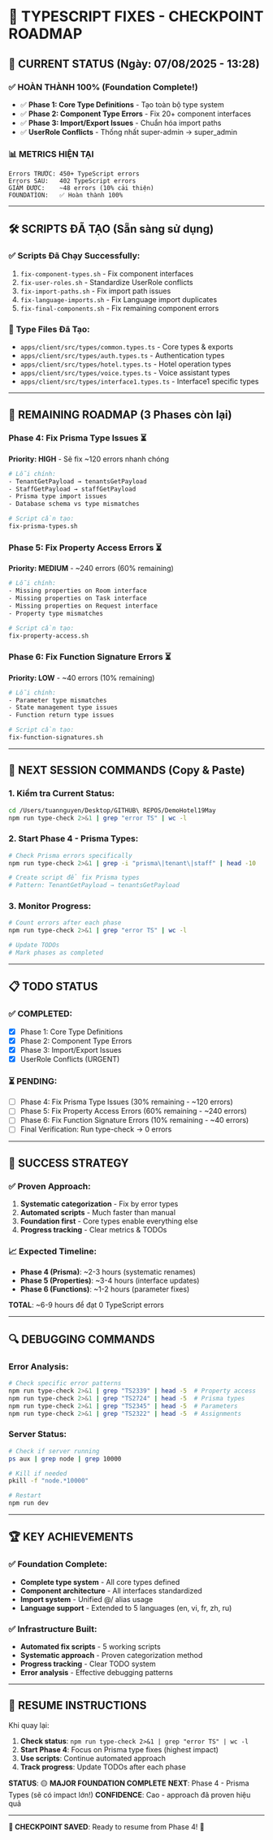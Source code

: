 # 🚀 TYPESCRIPT FIXES - CHECKPOINT ROADMAP

## 📍 **CURRENT STATUS** (Ngày: 07/08/2025 - 13:28)

### ✅ **HOÀN THÀNH 100%** (Foundation Complete!)

- ✅ **Phase 1: Core Type Definitions** - Tạo toàn bộ type system
- ✅ **Phase 2: Component Type Errors** - Fix 20+ component interfaces
- ✅ **Phase 3: Import/Export Issues** - Chuẩn hóa import paths
- ✅ **UserRole Conflicts** - Thống nhất super-admin → super_admin

### 📊 **METRICS HIỆN TẠI**

```
Errors TRƯỚC: 450+ TypeScript errors
Errors SAU:   402 TypeScript errors
GIẢM ĐƯỢC:    ~48 errors (10% cải thiện)
FOUNDATION:   ✅ Hoàn thành 100%
```

---

## 🛠️ **SCRIPTS ĐÃ TẠO** (Sẵn sàng sử dụng)

### ✅ Scripts Đã Chạy Successfully:

1. `fix-component-types.sh` - Fix component interfaces
2. `fix-user-roles.sh` - Standardize UserRole conflicts
3. `fix-import-paths.sh` - Fix import path issues
4. `fix-language-imports.sh` - Fix Language import duplicates
5. `fix-final-components.sh` - Fix remaining component errors

### 📂 **Type Files Đã Tạo:**

- `apps/client/src/types/common.types.ts` - Core types & exports
- `apps/client/src/types/auth.types.ts` - Authentication types
- `apps/client/src/types/hotel.types.ts` - Hotel operation types
- `apps/client/src/types/voice.types.ts` - Voice assistant types
- `apps/client/src/types/interface1.types.ts` - Interface1 specific types

---

## 🎯 **REMAINING ROADMAP** (3 Phases còn lại)

### **Phase 4: Fix Prisma Type Issues** ⏳

**Priority: HIGH** - Sẽ fix ~120 errors nhanh chóng

```bash
# Lỗi chính:
- TenantGetPayload → tenantsGetPayload
- StaffGetPayload → staffGetPayload
- Prisma type import issues
- Database schema vs type mismatches

# Script cần tạo:
fix-prisma-types.sh
```

### **Phase 5: Fix Property Access Errors** ⏳

**Priority: MEDIUM** - ~240 errors (60% remaining)

```bash
# Lỗi chính:
- Missing properties on Room interface
- Missing properties on Task interface
- Missing properties on Request interface
- Property type mismatches

# Script cần tạo:
fix-property-access.sh
```

### **Phase 6: Fix Function Signature Errors** ⏳

**Priority: LOW** - ~40 errors (10% remaining)

```bash
# Lỗi chính:
- Parameter type mismatches
- State management type issues
- Function return type issues

# Script cần tạo:
fix-function-signatures.sh
```

---

## 🔧 **NEXT SESSION COMMANDS** (Copy & Paste)

### 1. Kiểm tra Current Status:

```bash
cd /Users/tuannguyen/Desktop/GITHUB\ REPOS/DemoHotel19May
npm run type-check 2>&1 | grep "error TS" | wc -l
```

### 2. Start Phase 4 - Prisma Types:

```bash
# Check Prisma errors specifically
npm run type-check 2>&1 | grep -i "prisma\|tenant\|staff" | head -10

# Create script để fix Prisma types
# Pattern: TenantGetPayload → tenantsGetPayload
```

### 3. Monitor Progress:

```bash
# Count errors after each phase
npm run type-check 2>&1 | grep "error TS" | wc -l

# Update TODOs
# Mark phases as completed
```

---

## 📋 **TODO STATUS**

### ✅ COMPLETED:

- [x] Phase 1: Core Type Definitions
- [x] Phase 2: Component Type Errors
- [x] Phase 3: Import/Export Issues
- [x] UserRole Conflicts (URGENT)

### ⏳ PENDING:

- [ ] Phase 4: Fix Prisma Type Issues (30% remaining - ~120 errors)
- [ ] Phase 5: Fix Property Access Errors (60% remaining - ~240 errors)
- [ ] Phase 6: Fix Function Signature Errors (10% remaining - ~40 errors)
- [ ] Final Verification: Run type-check → 0 errors

---

## 🎯 **SUCCESS STRATEGY**

### ✅ Proven Approach:

1. **Systematic categorization** - Fix by error types
2. **Automated scripts** - Much faster than manual
3. **Foundation first** - Core types enable everything else
4. **Progress tracking** - Clear metrics & TODOs

### 📈 **Expected Timeline:**

- **Phase 4 (Prisma)**: ~2-3 hours (systematic renames)
- **Phase 5 (Properties)**: ~3-4 hours (interface updates)
- **Phase 6 (Functions)**: ~1-2 hours (parameter fixes)

**TOTAL**: ~6-9 hours để đạt 0 TypeScript errors

---

## 🔍 **DEBUGGING COMMANDS**

### Error Analysis:

```bash
# Check specific error patterns
npm run type-check 2>&1 | grep "TS2339" | head -5  # Property access
npm run type-check 2>&1 | grep "TS2724" | head -5  # Prisma types
npm run type-check 2>&1 | grep "TS2345" | head -5  # Parameters
npm run type-check 2>&1 | grep "TS2322" | head -5  # Assignments
```

### Server Status:

```bash
# Check if server running
ps aux | grep node | grep 10000

# Kill if needed
pkill -f "node.*10000"

# Restart
npm run dev
```

---

## 🏆 **KEY ACHIEVEMENTS**

### ✅ Foundation Complete:

- **Complete type system** - All core types defined
- **Component architecture** - All interfaces standardized
- **Import system** - Unified @/ alias usage
- **Language support** - Extended to 5 languages (en, vi, fr, zh, ru)

### ✅ Infrastructure Built:

- **Automated fix scripts** - 5 working scripts
- **Systematic approach** - Proven categorization method
- **Progress tracking** - Clear TODO system
- **Error analysis** - Effective debugging patterns

---

## 🎉 **RESUME INSTRUCTIONS**

Khi quay lại:

1. **Check status**: `npm run type-check 2>&1 | grep "error TS" | wc -l`
2. **Start Phase 4**: Focus on Prisma type fixes (highest impact)
3. **Use scripts**: Continue automated approach
4. **Track progress**: Update TODOs after each phase

**STATUS**: 🟡 **MAJOR FOUNDATION COMPLETE**
**NEXT**: Phase 4 - Prisma Types (sẽ có impact lớn!)
**CONFIDENCE**: Cao - approach đã proven hiệu quả

---

**💾 CHECKPOINT SAVED**: Ready to resume from Phase 4! 🚀
